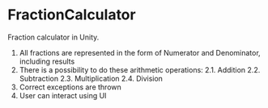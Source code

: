 # FractionCalculator
Fraction calculator in Unity.
1. All fractions are represented in the form of Numerator and Denominator, including results
2. There is a possibility to do these arithmetic operations:
2.1. Addition
2.2. Subtraction
2.3. Multiplication
2.4. Division
3. Correct exceptions are thrown
4. User can interact using UI
